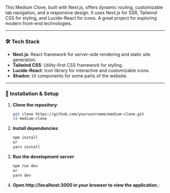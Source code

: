 

This Medium Clone, built with Next.js, offers dynamic routing, customizable tab navigation, and a responsive design. It uses Next.js for SSR, Tailwind CSS for styling, and Lucide-React for icons. A great project for exploring modern front-end technologies. 

---

### 🛠️ Tech Stack  
- **Next.js**: React framework for server-side rendering and static site generation.  
- **Tailwind CSS**: Utility-first CSS framework for styling.  
- **Lucide-React**: Icon library for interactive and customizable icons.
- **Shadcn**: UI components for some parts of the website.

---

### 🔧 Installation & Setup  

1. **Clone the repository**:  
   ```bash
   git clone https://github.com/yourusername/medium-clone.git
   cd medium-clone

2. **Install dependencies**:  
   ```bash
   npm install
   or
   yarn install

3. **Run the development server**:  
   ```bash
   npm run dev
   or
   yarn dev
   
4. **Open http://localhost:3000 in your browser to view the application.**: 
